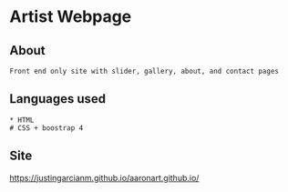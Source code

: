 # Artist Webpage 

## About
    Front end only site with slider, gallery, about, and contact pages

## Languages used
    * HTML
    # CSS + boostrap 4

## Site
https://justingarcianm.github.io/aaronart.github.io/